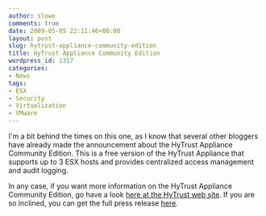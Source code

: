```yaml
---
author: slowe
comments: true
date: 2009-05-05 22:11:46+00:00
layout: post
slug: hytrust-appliance-community-edition
title: HyTrust Appliance Community Edition
wordpress_id: 1317
categories:
- News
tags:
- ESX
- Security
- Virtualization
- VMware
---
```


I'm a bit behind the times on this one, as I know that several other bloggers have already made the announcement about the HyTrust Appliance Community Edition. This is a free version of the HyTrust Appliance that supports up to 3 ESX hosts and provides centralized access management and audit logging.

In any case, if you want more information on the HyTrust Appliance Community Edition, go have a look [here at the HyTrust web site](http://www.hytrust.com/community). If you are so inclined, you can get the full press release [here](http://www.hytrust.com/downloads/releases/press-release-20090505-community-edition.pdf).
